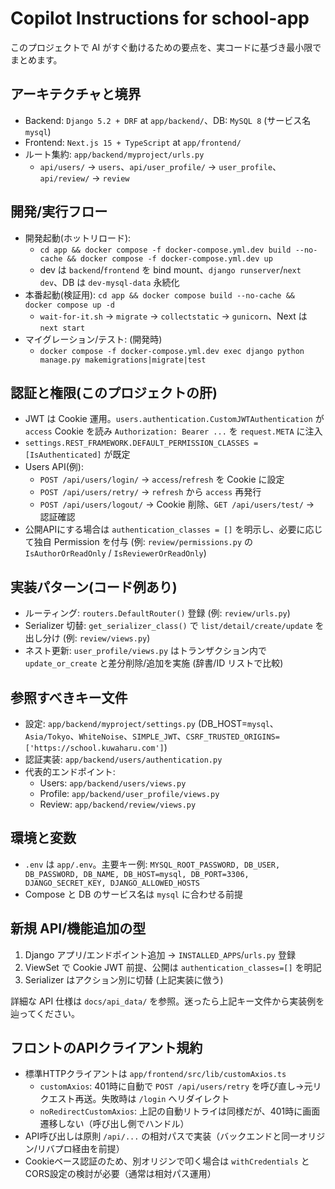 # Copilot Instructions for school-app

このプロジェクトで AI がすぐ動けるための要点を、実コードに基づき最小限でまとめます。

## アーキテクチャと境界
- Backend: `Django 5.2 + DRF` at `app/backend/`、DB: `MySQL 8` (サービス名 `mysql`)
- Frontend: `Next.js 15 + TypeScript` at `app/frontend/`
- ルート集約: `app/backend/myproject/urls.py`
  - `api/users/` → `users`、`api/user_profile/` → `user_profile`、`api/review/` → `review`

## 開発/実行フロー
- 開発起動(ホットリロード):
  - `cd app && docker compose -f docker-compose.yml.dev build --no-cache && docker compose -f docker-compose.yml.dev up`
  - dev は `backend`/`frontend` を bind mount、`django runserver`/`next dev`、DB は `dev-mysql-data` 永続化
- 本番起動(検証用): `cd app && docker compose build --no-cache && docker compose up -d`
  - `wait-for-it.sh` → `migrate` → `collectstatic` → `gunicorn`、Next は `next start`
- マイグレーション/テスト: (開発時)
  - `docker compose -f docker-compose.yml.dev exec django python manage.py makemigrations|migrate|test`

## 認証と権限(このプロジェクトの肝)
- JWT は Cookie 運用。`users.authentication.CustomJWTAuthentication` が `access` Cookie を読み `Authorization: Bearer ...` を `request.META` に注入
- `settings.REST_FRAMEWORK.DEFAULT_PERMISSION_CLASSES = [IsAuthenticated]` が既定
- Users API(例):
  - `POST /api/users/login/` → `access`/`refresh` を Cookie に設定
  - `POST /api/users/retry/` → `refresh` から `access` 再発行
  - `POST /api/users/logout/` → Cookie 削除、`GET /api/users/test/` → 認証確認
- 公開APIにする場合は `authentication_classes = []` を明示し、必要に応じて独自 Permission を付与 (例: `review/permissions.py` の `IsAuthorOrReadOnly` / `IsReviewerOrReadOnly`)

## 実装パターン(コード例あり)
- ルーティング: `routers.DefaultRouter()` 登録 (例: `review/urls.py`)
- Serializer 切替: `get_serializer_class()` で `list/detail/create/update` を出し分け (例: `review/views.py`)
- ネスト更新: `user_profile/views.py` はトランザクション内で `update_or_create` と差分削除/追加を実施 (辞書/ID リストで比較)

## 参照すべきキー文件
- 設定: `app/backend/myproject/settings.py` (DB_HOST=`mysql`、`Asia/Tokyo`、`WhiteNoise`、`SIMPLE_JWT`、`CSRF_TRUSTED_ORIGINS=['https://school.kuwaharu.com']`)
- 認証実装: `app/backend/users/authentication.py`
- 代表的エンドポイント:
  - Users: `app/backend/users/views.py`
  - Profile: `app/backend/user_profile/views.py`
  - Review: `app/backend/review/views.py`

## 環境と変数
- `.env` は `app/.env`。主要キー例: `MYSQL_ROOT_PASSWORD, DB_USER, DB_PASSWORD, DB_NAME, DB_HOST=mysql, DB_PORT=3306, DJANGO_SECRET_KEY, DJANGO_ALLOWED_HOSTS`
- Compose と DB のサービス名は `mysql` に合わせる前提

## 新規 API/機能追加の型
1) Django アプリ/エンドポイント追加 → `INSTALLED_APPS`/`urls.py` 登録
2) ViewSet で Cookie JWT 前提、公開は `authentication_classes=[]` を明記
3) Serializer はアクション別に切替 (上記実装に倣う)

詳細な API 仕様は `docs/api_data/` を参照。迷ったら上記キー文件から実装例を辿ってください。

## フロントのAPIクライアント規約
- 標準HTTPクライアントは `app/frontend/src/lib/customAxios.ts`
  - `customAxios`: 401時に自動で `POST /api/users/retry` を呼び直し→元リクエスト再送。失敗時は `/login` へリダイレクト
  - `noRedirectCustomAxios`: 上記の自動リトライは同様だが、401時に画面遷移しない（呼び出し側でハンドル）
- API呼び出しは原則 `/api/...` の相対パスで実装（バックエンドと同一オリジン/リバプロ経由を前提）
- Cookieベース認証のため、別オリジンで叩く場合は `withCredentials` とCORS設定の検討が必要（通常は相対パス運用）